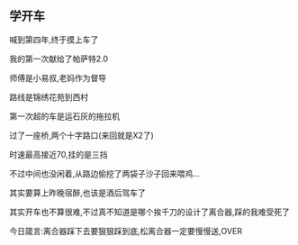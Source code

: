 ## 学开车 ##

喊到第四年,终于摸上车了

 

我的第一次献给了帕萨特2.0

 

师傅是小易叔,老妈作为督导

 

路线是锦绣花苑到西村

 

第一次超的车是运石灰的拖拉机

 

过了一座桥,两个十字路口(来回就是X2了)

 

时速最高接近70,挂的是三挡

 

不过中间也没闲着,从路边偷挖了两袋子沙子回来喂鸡...

 

其实要算上昨晚宿醉,也该是酒后驾车了

 

其实开车也不算很难,不过真不知道是哪个挨千刀的设计了离合器,踩的我难受死了

 

 

 

今日箴言:离合器踩下去要狠狠踩到底,松离合器一定要慢慢送,OVER